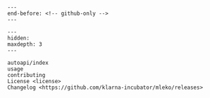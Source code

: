```{include} ../README.md
---
end-before: <!-- github-only -->
---
```

[license]: license
[contributor guide]: contributing
[command-line reference]: usage

```{toctree}
---
hidden:
maxdepth: 3
---

autoapi/index
usage
contributing
License <license>
Changelog <https://github.com/klarna-incubator/mleko/releases>
```
